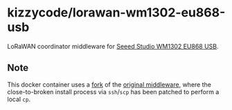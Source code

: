 # kizzycode/lorawan-wm1302-eu868-usb

LoRaWAN coordinator middleware for
[Seeed Studio WM1302 EU868 USB](https://www.seeedstudio.com/WM1302-LoRaWAN-Gateway-Module-USB-EU868-p-4892.html).

## Note
This docker container uses a [fork](https://github.com/KizzyCode/fork--sx1302_hal/tree/master) of the
[original middleware](https://github.com/Lora-net/sx1302_hal), where the close-to-broken install process via `ssh`/`scp`
has been patched to perform a local `cp`.
